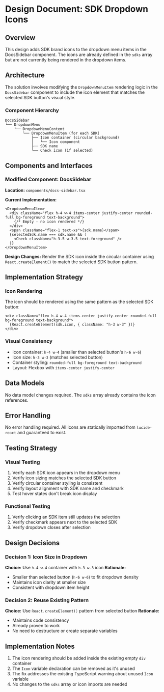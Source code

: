 # Design Document: SDK Dropdown Icons

## Overview

This design adds SDK brand icons to the dropdown menu items in the DocsSidebar component. The icons are already defined in the `sdks` array but are not currently being rendered in the dropdown items.

## Architecture

The solution involves modifying the `DropdownMenuItem` rendering logic in the `DocsSidebar` component to include the icon element that matches the selected SDK button's visual style.

### Component Hierarchy
```
DocsSidebar
└── DropdownMenu
    └── DropdownMenuContent
        └── DropdownMenuItem (for each SDK)
            ├── Icon container (circular background)
            │   └── Icon component
            ├── SDK name
            └── Check icon (if selected)
```

## Components and Interfaces

### Modified Component: DocsSidebar

**Location:** `components/docs-sidebar.tsx`

**Current Implementation:**
```tsx
<DropdownMenuItem>
  <div className="flex h-4 w-4 items-center justify-center rounded-full bg-foreground text-background">
    {/* Empty - no icon rendered */}
  </div>
  <span className="flex-1 text-xs">{sdk.name}</span>
  {selectedSdk.name === sdk.name && (
    <Check className="h-3.5 w-3.5 text-foreground" />
  )}
</DropdownMenuItem>
```

**Design Changes:**
Render the SDK icon inside the circular container using `React.createElement()` to match the selected SDK button pattern.

## Implementation Strategy

### Icon Rendering

The icon should be rendered using the same pattern as the selected SDK button:

```tsx
<div className="flex h-4 w-4 items-center justify-center rounded-full bg-foreground text-background">
  {React.createElement(sdk.icon, { className: "h-3 w-3" })}
</div>
```

### Visual Consistency

- Icon container: `h-4 w-4` (smaller than selected button's `h-6 w-6`)
- Icon size: `h-3 w-3` (matches selected button)
- Container styling: `rounded-full bg-foreground text-background`
- Layout: Flexbox with `items-center justify-center`

## Data Models

No data model changes required. The `sdks` array already contains the icon references.

## Error Handling

No error handling required. All icons are statically imported from `lucide-react` and guaranteed to exist.

## Testing Strategy

### Visual Testing
1. Verify each SDK icon appears in the dropdown menu
2. Verify icon sizing matches the selected SDK button
3. Verify circular container styling is consistent
4. Verify layout alignment with SDK name and checkmark
5. Test hover states don't break icon display

### Functional Testing
1. Verify clicking an SDK item still updates the selection
2. Verify checkmark appears next to the selected SDK
3. Verify dropdown closes after selection

## Design Decisions

### Decision 1: Icon Size in Dropdown
**Choice:** Use `h-4 w-4` container with `h-3 w-3` icon
**Rationale:** 
- Smaller than selected button (`h-6 w-6`) to fit dropdown density
- Maintains icon clarity at smaller size
- Consistent with dropdown item height

### Decision 2: Reuse Existing Pattern
**Choice:** Use `React.createElement()` pattern from selected button
**Rationale:**
- Maintains code consistency
- Already proven to work
- No need to destructure or create separate variables

## Implementation Notes

1. The icon rendering should be added inside the existing empty `div` container
2. The `Icon` variable declaration can be removed as it's unused
3. The fix addresses the existing TypeScript warning about unused `Icon` variable
4. No changes to the `sdks` array or icon imports are needed
